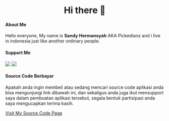 <h1 align="center">Hi there 👋</h1>

<h4 align="left">About Me</h4>
<p>Hello everyone, My name is <b>Sandy Hermansyah</b> AKA Pickedianz and i live in indonesia just like another ordinary people.</p>

<h4 align="left">Support Me</h4>
<a href="https://saweria.co/pickedianz"><img src="https://user-images.githubusercontent.com/30236529/125119369-32591e80-e11b-11eb-9f93-c93e7a9fb779.png"></a>
<a href="https://trakteer.id/pickedianz"><img src="https://user-images.githubusercontent.com/30236529/126056186-2b89f3eb-d6a8-4e2d-b840-befb4f8362fd.png"></a>

<h4 align="left">Source Code Berbayar</h4>
<p>Apakah anda ingin membeli atau sedang mencari source code aplikasi anda bisa mengunjungi link dibawah ini,
  dan sekaligus anda juga ikut mensupport saya dalam pembuatan aplikasi tersebut, segala bentuk partisipasi anda saya mengucapkan terima kasih.</p>
<a href="https://trakteer.id/pickedianz/showcase?category=source-code">Visit My Source Code Page<a/>
